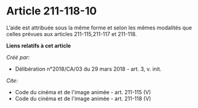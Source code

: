 # Article 211-118-10

L’aide est attribuée sous la même forme et selon les mêmes modalités que celles prévues aux articles 211-115,211-117 et
211-118.

**Liens relatifs à cet article**

_Créé par_:

  - Délibération n°2018/CA/03 du 29 mars 2018 - art. 3, v. init.

_Cite_:

  - Code du cinéma et de l'image animée - art. 211-115 (V)
  - Code du cinéma et de l'image animée - art. 211-118 (V)
